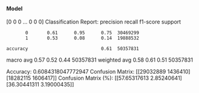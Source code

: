 #### Model
[0 0 0 ... 0 0 0]
Classification Report:
              precision    recall  f1-score   support

           0       0.61      0.95      0.75  30469299
           1       0.53      0.08      0.14  19888532

    accuracy                           0.61  50357831
   macro avg       0.57      0.52      0.44  50357831
weighted avg       0.58      0.61      0.51  50357831

Accuracy: 0.6084318047772947
Confusion Matrix:
[[29032889  1436410]
 [18282115  1606417]]
Confusion Matrix (%):
[[57.65317613  2.85240641]
 [36.30441311  3.19000435]]
